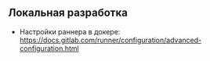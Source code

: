 ## Локальная разработка
- Настройки раннера в докере: https://docs.gitlab.com/runner/configuration/advanced-configuration.html


